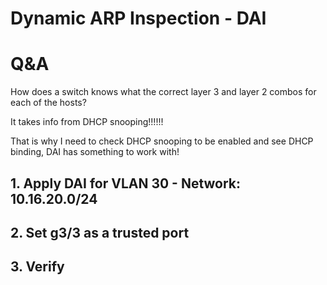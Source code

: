# Dynamic ARP Inspection - DAI

# Q&A
How does a switch knows what the correct layer 3 and layer 2 combos for each of the hosts?

It takes info from DHCP snooping!!!!!!

That is why I need to check DHCP snooping to be enabled and see DHCP binding, DAI has something to work with!


## 1. Apply DAI for VLAN 30 - Network: 10.16.20.0/24

## 2. Set g3/3 as a trusted port

## 3. Verify

